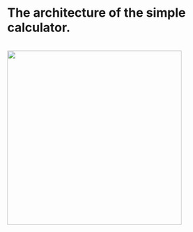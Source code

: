 # The architecture of the simple calculator.


<br>
<img height="400" src=http://i.imgur.com/tJPKfbW.png />
<br>
